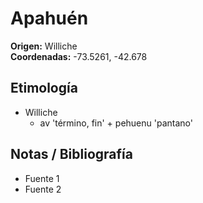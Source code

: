 # Apahuén

**Origen:** Williche  
**Coordenadas:** -73.5261, -42.678

## Etimología
- Williche
    - av 'término, fin' + pehuenu 'pantano'

## Notas / Bibliografía
- Fuente 1
- Fuente 2

